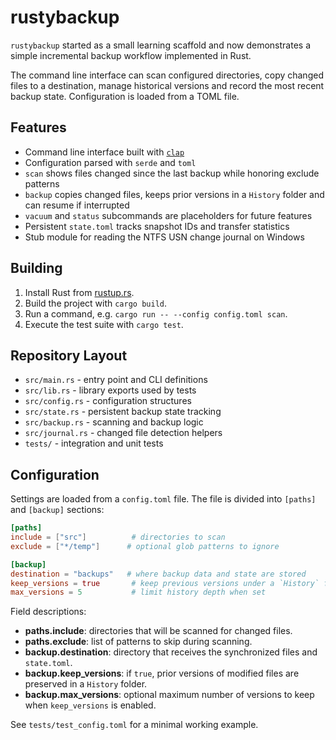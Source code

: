# rustybackup

`rustybackup` started as a small learning scaffold and now demonstrates a simple
incremental backup workflow implemented in Rust.

The command line interface can scan configured directories, copy changed files to
a destination, manage historical versions and record the most recent backup
state. Configuration is loaded from a TOML file.

## Features

- Command line interface built with [`clap`](https://crates.io/crates/clap)
- Configuration parsed with `serde` and `toml`
- `scan` shows files changed since the last backup while honoring exclude patterns
- `backup` copies changed files, keeps prior versions in a `History` folder and can resume if interrupted
- `vacuum` and `status` subcommands are placeholders for future features
- Persistent `state.toml` tracks snapshot IDs and transfer statistics
- Stub module for reading the NTFS USN change journal on Windows

## Building

1. Install Rust from [rustup.rs](https://rustup.rs).
2. Build the project with `cargo build`.
3. Run a command, e.g. `cargo run -- --config config.toml scan`.
4. Execute the test suite with `cargo test`.

## Repository Layout

- `src/main.rs` - entry point and CLI definitions
- `src/lib.rs` - library exports used by tests
- `src/config.rs` - configuration structures
- `src/state.rs` - persistent backup state tracking
- `src/backup.rs` - scanning and backup logic
- `src/journal.rs` - changed file detection helpers
- `tests/` - integration and unit tests

## Configuration

Settings are loaded from a `config.toml` file. The file is divided into
`[paths]` and `[backup]` sections:

```toml
[paths]
include = ["src"]          # directories to scan
exclude = ["*/temp"]      # optional glob patterns to ignore

[backup]
destination = "backups"   # where backup data and state are stored
keep_versions = true       # keep previous versions under a `History` folder
max_versions = 5           # limit history depth when set
```

Field descriptions:

- **paths.include**: directories that will be scanned for changed files.
- **paths.exclude**: list of patterns to skip during scanning.
- **backup.destination**: directory that receives the synchronized files and
  `state.toml`.
- **backup.keep_versions**: if `true`, prior versions of modified files are
  preserved in a `History` folder.
- **backup.max_versions**: optional maximum number of versions to keep when
  `keep_versions` is enabled.

See `tests/test_config.toml` for a minimal working example.

